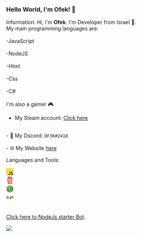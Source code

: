 ### Hello World, I'm Ofek! 👋

<!--
**OF3K/OF3K** is a ✨ _special_ ✨ repository because its `README.md` (this file) appears on your GitHub profile.

Here are some ideas to get you started:

- 🔭 I’m currently working on ...
- 🌱 I’m currently learning ...
- 👯 I’m looking to collaborate on ...
- 🤔 I’m looking for help with ...
- 💬 Ask me about ...
- 📫 How to reach me: ...
- 😄 Pronouns: ...
- ⚡ Fun fact: ...
-->



Information:
Hi, i'm <b>Ofek</b>. I'm Developer from Israel 💙. <br>My main programming languages are:</br>
<br>-JavaScript</br>
<br>-NodeJS</br>
<br>-Html</br>
<br>-Css</br>
<br>-C#</br>
<br>I'm also a gamer 🎮</br>
- My Steam account: [Click here](https://steamcommunity.com/profiles/76561199011340615/)


<br>- 📨 My Dscord: `OF3K#2418`</br>
<br>- 🌐 My Website [here](soon.com) </br>

Languages and Tools:

<code><a target="_blank" rel="noopener noreferrer" href="https://raw.githubusercontent.com/github/explore/80688e429a7d4ef2fca1e82350fe8e3517d3494d/topics/javascript/javascript.png"><img height="20" src="https://raw.githubusercontent.com/github/explore/80688e429a7d4ef2fca1e82350fe8e3517d3494d/topics/javascript/javascript.png" style="max-width:100%;"></a>
</code>
<code><a target="_blank" rel="noopener noreferrer" href="https://raw.githubusercontent.com/github/explore/80688e429a7d4ef2fca1e82350fe8e3517d3494d/topics/html/html.png"><img height="20" src="https://raw.githubusercontent.com/github/explore/80688e429a7d4ef2fca1e82350fe8e3517d3494d/topics/html/html.png" style="max-width:100%;"></a>
</code>
<code><a target="_blank" rel="noopener noreferrer" href="https://raw.githubusercontent.com/github/explore/80688e429a7d4ef2fca1e82350fe8e3517d3494d/topics/nodejs/nodejs.png"><img height="20" src="https://raw.githubusercontent.com/github/explore/80688e429a7d4ef2fca1e82350fe8e3517d3494d/topics/nodejs/nodejs.png" style="max-width:100%;"></a>
</code>
<code><img height="20" src="https://raw.githubusercontent.com/github/explore/80688e429a7d4ef2fca1e82350fe8e3517d3494d/topics/git/git.png"></code>

<br>[Click here to NodeJs starter Bot](https://github.com/OF3K/NodeJS-Simple-DiscordBot)</br>


<a href="https://wakatime.com"><img src="https://wakatime.com/share/@09d092c1-3a6c-434c-9a2c-634cd6d3be71/536a6178-7c9f-423b-985f-9839ec654be8.png" /></a>
